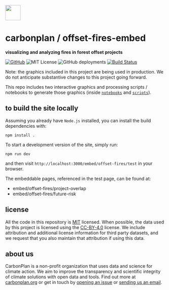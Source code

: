 <img
  src='https://carbonplan-assets.s3.amazonaws.com/monogram/dark-small.png'
  height='48'
/>

# carbonplan / offset-fires-embed

**visualizing and analyzing fires in forest offset projects**

[![GitHub][github-badge]][github]
![MIT License][]
![GitHub deployments](https://img.shields.io/github/deployments/carbonplan/offset-fires-embed/production?label=vercel&logo=vercel&logoColor=white)
[![Build Status]][actions]

[github]: https://github.com/carbonplan/offset-fires-embed
[github-badge]: https://badgen.net/badge/-/github?icon=github&label
[build status]: https://github.com/carbonplan/offset-fires-embed/actions/workflows/main.yml/badge.svg
[actions]: https://github.com/carbonplan/offset-fires-embed/actions/workflows/main.yml
[mit license]: https://badgen.net/badge/license/MIT/blue

Note: the graphics included in this project are being used in production. We do not anticipate substantive changes to this project going forward.

This repo includes two interactive graphics and processing scripts / notebooks to generate those graphics (inside [`notebooks`](/notebooks) and [`scripts`](/scripts)).

## to build the site locally

Assuming you already have `Node.js` installed, you can install the build dependencies with:

```shell
npm install .
```

To start a development version of the site, simply run:

```shell
npm run dev
```

and then visit `http://localhost:3000/embed/offset-fires/test` in your browser.

The embeddable pages, referenced in the test page, can be found at:

- embed/offset-fires/project-overlap
- embed/offset-fires/future-risk

## license

All the code in this repository is [MIT](https://choosealicense.com/licenses/mit/) licensed. When possible, the data used by this project is licensed using the [CC-BY-4.0](https://choosealicense.com/licenses/cc-by-4.0/) license. We include attribution and additional license information for third party datasets, and we request that you also maintain that attribution if using this data.

## about us

CarbonPlan is a non-profit organization that uses data and science for climate action. We aim to improve the transparency and scientific integrity of climate solutions with open data and tools. Find out more at [carbonplan.org](https://carbonplan.org/) or get in touch by [opening an issue](https://github.com/carbonplan/offset-fires-embed/issues/new) or [sending us an email](mailto:hello@carbonplan.org).
